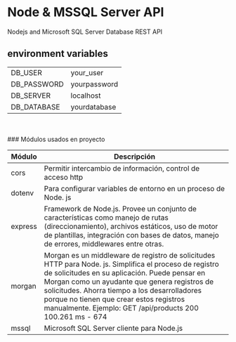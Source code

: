 # Node & MSSQL Server API
Nodejs and Microsoft SQL Server Database REST API

## environment variables

|   |   |
|---|---|
| DB_USER | your_user |
| DB_PASSWORD  | yourpassword |
| DB_SERVER  | localhost |
| DB_DATABASE  | yourdatabase |

<br>
<br>
### Módulos usados en proyecto

|  Módulo |  Descripción |
|---|---|
| cors |  Permitir intercambio de información,  control de acceso http |
| dotenv | Para configurar variables de entorno en un proceso de Node. js |
| express | Framework de Node.js. Provee un conjunto de características como manejo de rutas (direccionamiento), archivos estáticos, uso de motor de plantillas, integración con bases de datos, manejo de errores, middlewares entre otras. |
| morgan | Morgan es un middleware de registro de solicitudes HTTP para Node. js. Simplifica el proceso de registro de solicitudes en su aplicación. Puede pensar en Morgan como un ayudante que genera registros de solicitudes. Ahorra tiempo a los desarrolladores porque no tienen que crear estos registros manualmente. Ejemplo: GET /api/products 200 100.261 ms - 674|
| mssql | Microsoft SQL Server cliente para Node.js |
